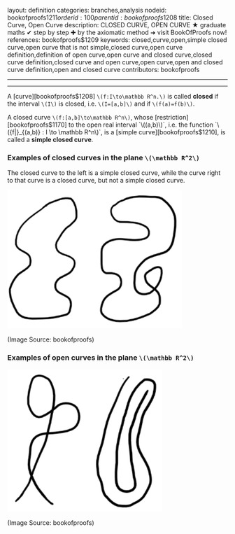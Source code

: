 layout: definition
categories: branches,analysis
nodeid: bookofproofs$1211
orderid: 100
parentid: bookofproofs$1208
title: Closed Curve, Open Curve
description: CLOSED CURVE, OPEN CURVE &#9733; graduate maths &#10004; step by step &#10010; by the axiomatic method &#10140; visit BookOfProofs now!
references: bookofproofs$1209
keywords: closed,curve,open,simple closed curve,open curve that is not simple,closed curve,open curve definition,definition of open curve,open curve and closed curve,closed curve definition,closed curve and open curve,open curve,open and closed curve definition,open and closed curve
contributors: bookofproofs

---


---

A [curve][bookofproofs$1208] `\(f:I\to\mathbb R^n.\)` is called **closed** if the interval `\(I\)` is closed, i.e. `\(I=[a,b]\)` and if `\(f(a)=f(b)\)`.

A closed curve `\(f:[a,b]\to\mathbb R^n\)`, whose [restriction][bookofproofs$1170] to the open real interval `\((a,b)\)`, i.e. the function `\({f|}_{(a,b)} : I \to \mathbb R^n\)`, is a [simple curve][bookofproofs$1210], is called a **simple closed curve**. 

### Examples of closed curves in the plane `\(\mathbb R^2\)` 

The closed curve to the left is a simple closed curve, while the curve right to that curve is a closed curve, but not a simple closed curve.


![closedcurve](https://github.com/bookofproofs/bookofproofs.github.io/blob/main/_sources/_assets/images/examples/closedcurve.jpg?raw=true)

(Image Source: bookofproofs)

### Examples of open curves in the plane `\(\mathbb R^2\)` 


![opencurves](https://github.com/bookofproofs/bookofproofs.github.io/blob/main/_sources/_assets/images/examples/opencurves.jpg?raw=true)

(Image Source: bookofproofs)
